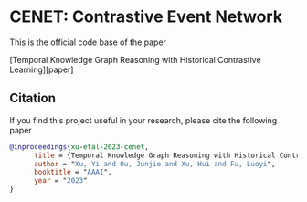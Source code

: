 # CENET: Contrastive Event Network

This is the official code base of the paper

[Temporal Knowledge Graph Reasoning with Historical Contrastive Learning][paper]


## Citation ##

If you find this project useful in your research, please cite the following paper

```bibtex
@inproceedings{xu-etal-2023-cenet,
      title = {Temporal Knowledge Graph Reasoning with Historical Contrastive Learning},
      author = "Xu, Yi and Ou, Junjie and Xu, Hui and Fu, Luoyi",
      booktitle = "AAAI",
      year = "2023"
}
```

